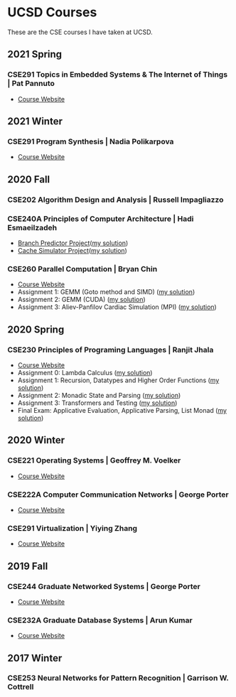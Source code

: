 # UCSD Courses
These are the CSE courses I have taken at UCSD.

## 2021 Spring

### CSE291 Topics in Embedded Systems & The Internet of Things | Pat Pannuto
- [Course Website](https://patpannuto.com/classes/2021/spring/cse291/)

## 2021 Winter

### CSE291 Program Synthesis | Nadia Polikarpova
- [Course Website](https://github.com/nadia-polikarpova/cse291-program-synthesis/wiki)

## 2020 Fall

### CSE202 Algorithm Design and Analysis | Russell Impagliazzo

### CSE240A Principles of Computer Architecture | Hadi Esmaeilzadeh
- [Branch Predictor Project](https://github.com/xiszishu/BranchPredictorProject240A)([my solution](https://github.com/qobilidop/2020-ucsd-cse240a-p1))
- [Cache Simulator Project](https://github.com/xiszishu/cacheProject240A)([my solution](https://github.com/qobilidop/2020-ucsd-cse240a-p2))

### CSE260 Parallel Computation | Bryan Chin
- [Course Website](https://sites.google.com/eng.ucsd.edu/cse260fall2020)
- Assignment 1: GEMM (Goto method and SIMD) ([my solution](https://github.com/qobilidop/2020-ucsd-cse260-pa1))
- Assignment 2: GEMM (CUDA) ([my solution](https://github.com/qobilidop/2020-ucsd-cse260-pa2))
- Assignment 3: Aliev-Panfilov Cardiac Simulation (MPI) ([my solution](https://github.com/qobilidop/2020-ucsd-cse260-pa3))

## 2020 Spring

### CSE230 Principles of Programing Languages | Ranjit Jhala
- [Course Website](https://ucsd-cse230.github.io/sp20/)
- Assignment 0: Lambda Calculus ([my solution](https://github.com/qobilidop/2020-ucsd-cse230-hw0))
- Assignment 1: Recursion, Datatypes and Higher Order Functions ([my solution](https://github.com/qobilidop/2020-ucsd-cse230-hw1))
- Assignment 2: Monadic State and Parsing ([my solution](https://github.com/qobilidop/2020-ucsd-cse230-hw2))
- Assignment 3: Transformers and Testing ([my solution](https://github.com/qobilidop/2020-ucsd-cse230-hw3))
- Final Exam: Applicative Evaluation, Applicative Parsing, List Monad ([my solution](https://github.com/qobilidop/2020-ucsd-cse230-final))

## 2020 Winter

### CSE221 Operating Systems | Geoffrey M. Voelker
- [Course Website](http://cseweb.ucsd.edu/classes/wi20/cse221-a/)

### CSE222A Computer Communication Networks | George Porter
- [Course Website](https://cseweb.ucsd.edu/classes/wi20/cse222A-a/)

### CSE291 Virtualization | Yiying Zhang
- [Course Website](https://cseweb.ucsd.edu/~yiying/cse291j-winter20/)

## 2019 Fall

### CSE244 Graduate Networked Systems | George Porter
- [Course Website](http://cseweb.ucsd.edu/classes/fa19/cse224-a/)

### CSE232A Graduate Database Systems | Arun Kumar
- [Course Website](http://cseweb.ucsd.edu/classes/fa19/cse232-a/)

## 2017 Winter

### CSE253 Neural Networks for Pattern Recognition | Garrison W. Cottrell
